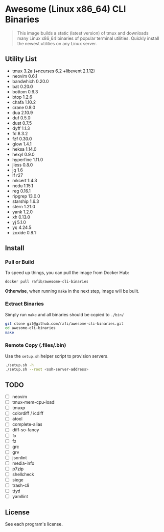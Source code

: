 # Awesome (Linux x86_64) CLI Binaries

> This image builds a static (latest version) of tmux and downloads many Linux
> x86_64 binaries of popular terminal utilities. Quickly install the newest
> utilities on any Linux server.

## Utility List

- tmux 3.2a (+ncurses 6.2 +libevent 2.1.12)
- neovim 0.6.1
- bandwhich 0.20.0
- bat 0.20.0
- bottom 0.6.3
- btop 1.2.6
- chafa 1.10.2
- crane 0.8.0
- dua 2.10.9
- duf 0.5.0
- dust 0.7.5
- dyff 1.1.3
- fd 8.3.2
- fzf 0.30.0
- glow 1.4.1
- heksa 1.14.0
- hexyl 0.9.0
- hyperfine 1.11.0
- jless 0.8.0
- jq 1.6
- lf r27
- mkcert 1.4.3
- ncdu 1.15.1
- reg 0.16.1
- ripgrep 13.0.0
- starship 1.6.3
- stern 1.21.0
- yank 1.2.0
- xh 0.13.0
- yj 5.1.0
- yq 4.24.5
- zoxide 0.8.1

## Install

### Pull or Build

To speed up things, you can pull the image from Docker Hub:

```sh
docker pull rafib/awesome-cli-binaries
```

**Otherwise**, when running `make` in the next step, image will be built.

### Extract Binaries

Simply run `make` and all binaries should be copied to `./bin/`

```sh
git clone git@github.com/rafi/awesome-cli-binaries.git
cd awesome-cli-binaries
make
```

### Remote Copy (.files/.bin)

Use the `setup.sh` helper script to provision servers.

```sh
./setup.sh -h
./setup.sh --root <ssh-server-address>
```

## TODO

- [ ] neovim
- [ ] tmux-mem-cpu-load
- [ ] tmuxp
- [ ] colordiff / icdiff
- [ ] atool
- [ ] complete-alias
- [ ] diff-so-fancy
- [ ] fx
- [ ] fz
- [ ] grc
- [ ] grv
- [ ] jsonlint
- [ ] media-info
- [ ] p7zip
- [ ] shellcheck
- [ ] siege
- [ ] trash-cli
- [ ] ttyd
- [ ] yamllint

## License

See each program's license.
